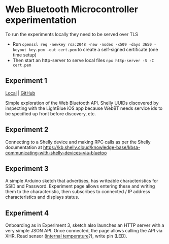 Web Bluetooth Microcontroller experimentation
=================================

To run the experiments locally they need to be served over TLS

* Run `openssl req -newkey rsa:2048 -new -nodes -x509 -days 3650 -keyout key.pem -out cert.pem` to create a self-signed certificate (one time setup)
* Then start an http-server to serve local files `npx http-server -S -C cert.pem`

Experiment 1
------------
[Local](https://127.0.0.1:8080/experiment1.html) | [GitHub](https://darranshepherd.co.uk/WebBTuC/experiment1.html) 

Simple exploration of the Web Bluetooth API. Shelly UUIDs discovered by inspecting with the LightBlue iOS app because WebBT needs service ids to be specified up front before discovery, etc.

Experiment 2
------------
Connecting to a Shelly device and making RPC calls as per the Shelly documentation at https://kb.shelly.cloud/knowledge-base/kbsa-communicating-with-shelly-devices-via-bluetoo

Experiment 3
------------
A simple Arduino sketch that advertises, has writeable characteristics for SSID and Password. Experiment page allows entering these and writing them to the characteristic, then subscribes to connected / IP address characteristics and displays status.

Experiment 4
------------
Onboarding as in Experiment 3, sketch also launches an HTTP server with a very simple JSON API. Once connected, the page allows calling the API via XHR. Read sensor ([internal temperature](https://forum.arduino.cc/t/esp32-s2-built-in-temperature-sensor/1237935)?), write pin (LED).